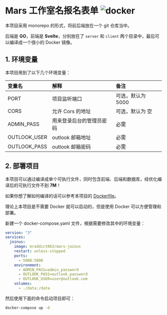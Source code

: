 # Mars 工作室名报名表单 ![docker](https://github.com/njtech-mars/joinus/actions/workflows/docker.yml/badge.svg)

本项目采用 monorepo 的形式，将前后端放在一个 git 仓库当中。

后端是 **GO**，前端是 **Svelte**，分别放在了 `server` 和 `client` 两个目录中，最后可以编译成一个很小的 Docker 镜像。

## 1. 环境变量

本项目用到了以下几个环境变量：

| 变量名       | 解释                     | 备注              |
| :----------- | :----------------------- | :---------------- |
| PORT         | 项目监听端口             | 可选，默认为 5000 |
| CORS         | 允许 Cors 的地址         | 可选，默认为 空   |
| ADMIN_PASS   | 用来登录后台的管理员密码 | 必需              |
| OUTLOOK_USER | outlook 邮箱地址         | 必需              |
| OUTLOOK_PASS | outlook 邮箱密码         | 必需              |

## 2. 部署项目

本项目可以通过编译成单个可执行文件，同时包含前端、后端和数据库，经优化编译后的可执行文件不到 **7M**！

如果你想了解如何编译的话可以参考本项目的 [Dockerfile](Dockerfile)。

理论上本项目是不需要 Docker 就可以启动的，但是使用 Docker 可以方便管理和部署。

新建一个 docker-compose.yaml 文件，根据需要修改其中的环境变量：

```yaml
version: "3"
services:
  joinus:
    image: mraddict063/mars-joinus
    restart: unless-stopped
    ports:
      - 5000:5000
    environment:
      - ADMIN_PASS=admin_password
      - OUTLOOK_PASS=outlook_password
      - OUTLOOK_USER=user@outlook.com
    volumes:
      - ./data:/data
```

然后使用下面的命令启动项目即可：

```sh
docker-compose up -d
```
